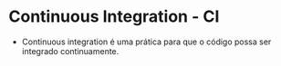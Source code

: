 # Continuous Integration - CI

- Continuous integration é uma prática para que o código possa ser integrado continuamente.

